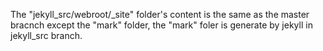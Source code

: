 
The "jekyll_src/webroot/_site" folder's content is the same as the master bracnch except the "mark" folder, the "mark" foler is generate by jekyll in jekyll_src branch.
